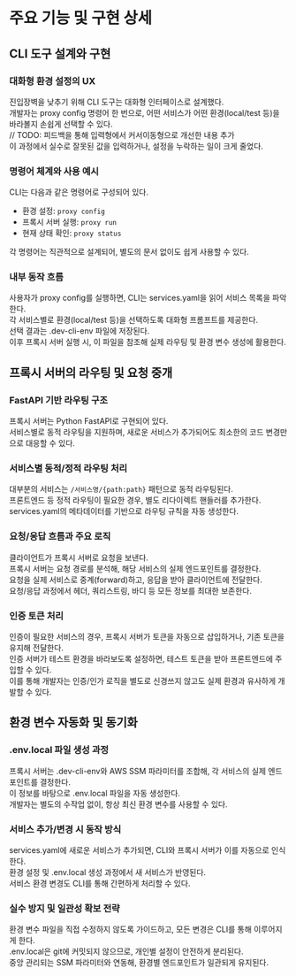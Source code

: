 # 주요 기능 및 구현 상세
## CLI 도구 설계와 구현
### 대화형 환경 설정의 UX
진입장벽을 낮추기 위해 CLI 도구는 대화형 인터페이스로 설계했다.<br/>
개발자는 proxy config 명령어 한 번으로, 어떤 서비스가 어떤 환경(local/test 등)을 바라볼지 손쉽게 선택할 수 있다.<br/>
// TODO: 피드백을 통해 입력형에서 커서이동형으로 개선한 내용 추가<br/>
이 과정에서 실수로 잘못된 값을 입력하거나, 설정을 누락하는 일이 크게 줄었다.<br/>
### 명령어 체계와 사용 예시
CLI는 다음과 같은 명령어로 구성되어 있다.
- 환경 설정:
```proxy config```
- 프록시 서버 실행:
```proxy run```
- 현재 상태 확인:
```proxy status```

각 명령어는 직관적으로 설계되어, 별도의 문서 없이도 쉽게 사용할 수 있다.<br/>
### 내부 동작 흐름
사용자가 proxy config를 실행하면, CLI는 services.yaml을 읽어 서비스 목록을 파악한다.<br/>
각 서비스별로 환경(local/test 등)을 선택하도록 대화형 프롬프트를 제공한다.<br/>
선택 결과는 .dev-cli-env 파일에 저장된다.<br/>
이후 프록시 서버 실행 시, 이 파일을 참조해 실제 라우팅 및 환경 변수 생성에 활용한다.<br/>
## 프록시 서버의 라우팅 및 요청 중개
### FastAPI 기반 라우팅 구조
프록시 서버는 Python FastAPI로 구현되어 있다.<br/>
서비스별로 동적 라우팅을 지원하며, 새로운 서비스가 추가되어도 최소한의 코드 변경만으로 대응할 수 있다.<br/>
### 서비스별 동적/정적 라우팅 처리
대부분의 서비스는 `/서비스명/{path:path}` 패턴으로 동적 라우팅된다.<br/>
프론트엔드 등 정적 라우팅이 필요한 경우, 별도 리다이렉트 핸들러를 추가한다.<br/>
services.yaml의 메타데이터를 기반으로 라우팅 규칙을 자동 생성한다.<br/>
### 요청/응답 흐름과 주요 로직
클라이언트가 프록시 서버로 요청을 보낸다.<br/>
프록시 서버는 요청 경로를 분석해, 해당 서비스의 실제 엔드포인트를 결정한다.<br/>
요청을 실제 서비스로 중계(forward)하고, 응답을 받아 클라이언트에 전달한다.<br/>
요청/응답 과정에서 헤더, 쿼리스트링, 바디 등 모든 정보를 최대한 보존한다.<br/>
### 인증 토큰 처리
인증이 필요한 서비스의 경우, 프록시 서버가 토큰을 자동으로 삽입하거나, 기존 토큰을 유지해 전달한다.<br/>
인증 서버가 테스트 환경을 바라보도록 설정하면, 테스트 토큰을 받아 프론트엔드에 주입할 수 있다.<br/>
이를 통해 개발자는 인증/인가 로직을 별도로 신경쓰지 않고도 실제 환경과 유사하게 개발할 수 있다.<br/>
## 환경 변수 자동화 및 동기화
### .env.local 파일 생성 과정
프록시 서버는 .dev-cli-env와 AWS SSM 파라미터를 조합해, 각 서비스의 실제 엔드포인트를 결정한다.<br/>
이 정보를 바탕으로 .env.local 파일을 자동 생성한다.<br/>
개발자는 별도의 수작업 없이, 항상 최신 환경 변수를 사용할 수 있다.<br/>
### 서비스 추가/변경 시 동작 방식
services.yaml에 새로운 서비스가 추가되면, CLI와 프록시 서버가 이를 자동으로 인식한다.<br/>
환경 설정 및 .env.local 생성 과정에서 새 서비스가 반영된다.<br/>
서비스 환경 변경도 CLI를 통해 간편하게 처리할 수 있다.<br/>
### 실수 방지 및 일관성 확보 전략
환경 변수 파일을 직접 수정하지 않도록 가이드하고, 모든 변경은 CLI를 통해 이루어지게 한다.<br/>
.env.local은 git에 커밋되지 않으므로, 개인별 설정이 안전하게 분리된다.<br/>
중앙 관리되는 SSM 파라미터와 연동해, 환경별 엔드포인트가 일관되게 유지된다.<br/>